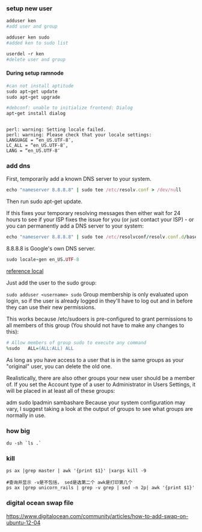 ### setup new user


```ruby
adduser ken
#add user and group

adduser ken sudo
#added ken to sudo list

userdel -r ken
#delete user and group
```

#### During setup ramnode

```ruby
#can not install aptitude
sudo apt-get update
sudo apt-get upgrade

#debconf: unable to initialize frontend: Dialog
apt-get install dialog



```


```
perl: warning: Setting locale failed.
perl: warning: Please check that your locale settings:
LANGUAGE = “en_US.UTF-8″,
LC_ALL = “en_US.UTF-8″,
LANG = “en_US.UTF-8″
```

### add dns 




First, temporarily add a known DNS server to your system.

```ruby
echo "nameserver 8.8.8.8" | sudo tee /etc/resolv.conf > /dev/null

```

Then run sudo apt-get update.

If this fixes your temporary resolving messages then either wait for 24 hours to see if your ISP fixes the issue for you (or just contact your ISP) - or you can permanently add a DNS server to your system:


```ruby
echo "nameserver 8.8.8.8" | sudo tee /etc/resolvconf/resolv.conf.d/base > /dev/null
```

8.8.8.8 is Google's own DNS server.





```ruby
sudo locale-gen en_US.UTF-8
```
[reference local ](http://stackoverflow.com/questions/2499794/how-can-i-fix-a-locale-warning-from-perl)

Just add the user to the sudo group:

`sudo adduser <username> sudo`
Group membership is only evaluated upon login, so if the user is already logged in they'll have to log out and in before they can use their new permissions.

This works because /etc/sudoers is pre-configured to grant permissions to all members of this group (You should not have to make any changes to this):

```ruby
# Allow members of group sudo to execute any command
%sudo   ALL=(ALL:ALL) ALL
```

As long as you have access to a user that is in the same groups as your "original" user, you can delete the old one.

Realistically, there are also other groups your new user should be a member of. If you set the Account type of a user to Administrator in Users Settings, it will be placed in at least all of these groups:

adm sudo lpadmin sambashare
Because your system configuration may vary, I suggest taking a look at the output of groups <username> to see what groups are normally in use.


### how big 

```
du -sh `ls .` 
```

### kill

```
ps ax |grep master | awk '{print $1}' |xargs kill -9  

#查询并显示 -v是不包括， sed是选第二个 awk是打印第几个
ps ax |grep unicorn_rails | grep -v grep | sed -n 2p| awk '{print $1}'

```


### digital ocean swap file

https://www.digitalocean.com/community/articles/how-to-add-swap-on-ubuntu-12-04


